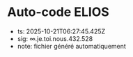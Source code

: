 # Auto-code ELIOS
- ts: 2025-10-21T06:27:45.425Z
- sig: ∞.je.toi.nous.432.528
- note: fichier généré automatiquement